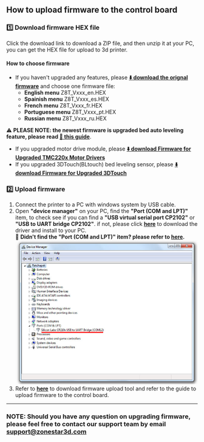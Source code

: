 ## How to upload firmware to the control board
### :one: Download firmware HEX file
Click the download link to download a ZIP file, and then unzip it at your PC, you can get the HEX file for upload to 3d printer.
#### How to choose firmware
- If you haven't upgraded any features, please [**:arrow_down: download the orignal firmware**](./Z8T_V200.zip) and choose one firmware file:
  - **English menu** Z8T\_Vxxx_en.HEX    
  - **Spainish menu** Z8T\_Vxxx_es.HEX   
  - **French menu** Z8T\_Vxxx_fr.HEX   
  - **Portuguese menu** Z8T\_Vxxx_pt.HEX   
  - **Russian menu** Z8T\_Vxxx_ru.HEX     

:warning: **PLEASE NOTE: the newest firmware is upgraded bed auto leveling feature, please read [:green_book: this guide](./Bed%20auto%20leveling/Bed%20auto%20leveling%20user%20guide.pdf)**.
- If you upgraded motor drive module, please [**:arrow_down: download Firmware for Upgraded TMC220x Motor Drivers**](./TMC220x.zip)   
- If you upgraded 3DTouch(BLtouch) bed leveling sensor, please [**:arrow_down: download Firmware for Upgraded 3DTouch**](./3DTouch.zip)     

### :two: Upload firmware
1. Connect the printer to a PC with windows system by USB cable.
2. Open **"device manager"** on your PC, find the **"Port (COM and LPT)"** item, to check see if you can find a  **"USB virtual serial port CP2102"** or **"USB to UART bridge CP2102"**. if not, please click [**here**](https://www.silabs.com/developers/usb-to-uart-bridge-vcp-drivers?tab=downloads) to download the driver and install to your PC.  
      :memo: **Didn't find the "Port (COM and LPT)" item? please refer to [here](https://profound-answers.com/what-are-com-and-lpt-ports/#:~:text=How%20do%20I%20find%20ports%20COM%20and%20LPT%3F,item%20will%20now%20display%20in%20Devices%20and%20Printers.).**  
![](./Device.jpg)
3. Refer to [**here**](https://github.com/ZONESTAR3D/Firmware/tree/master/Firmware_Upload_tool_for_ZRIB_ZMIB) to download firmware upload tool and refer to the guide to upload firmware to the control board.

-------
### NOTE: Should you have any question on upgrading firmware, please feel free to contact our support team by email [**support@zonestar3d.com**](support@zonestar3d.com)

